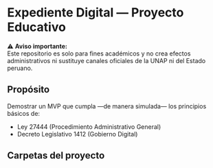 # Expediente Digital — Proyecto Educativo

⚠️ **Aviso importante:**  
Este repositorio es solo para fines académicos y no crea efectos administrativos ni sustituye canales oficiales de la UNAP ni del Estado peruano.

## Propósito
Demostrar un MVP que cumpla —de manera simulada— los principios básicos de:

- Ley 27444 (Procedimiento Administrativo General)  
- Decreto Legislativo 1412 (Gobierno Digital)

## Carpetas del proyecto